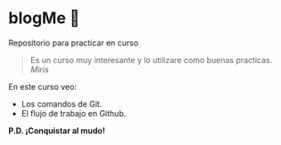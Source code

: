 # blogMe  🤩
Repositorio para practicar en curso
> Es un curso muy interesante y lo utilizare como buenas practicas.
>  *Miris*

En este curso veo:
- Los comandos de Git.
- El flujo de trabajo en Github.

**P.D. ¡Conquistar al mudo!**